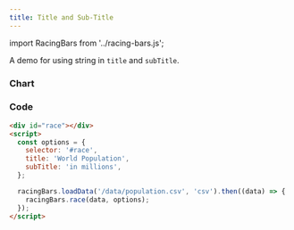 ```yaml
---
title: Title and Sub-Title
---
```


import RacingBars from '../racing-bars.js';

A demo for using string in `title` and `subTitle`.

<!--truncate-->

### Chart

<div className="gallery">
  <RacingBars
    dataUrl="/data/population.csv"
    dataType="csv"
    title="World Population"
    subTitle="in millions"
  />
</div>

### Code

```html {5,6}
<div id="race"></div>
<script>
  const options = {
    selector: '#race',
    title: 'World Population',
    subTitle: 'in millions',
  };

  racingBars.loadData('/data/population.csv', 'csv').then((data) => {
    racingBars.race(data, options);
  });
</script>
```
